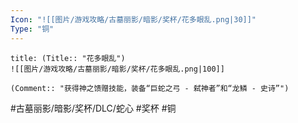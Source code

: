 ```yaml
---
Icon: "![[图片/游戏攻略/古墓丽影/暗影/奖杯/花多眼乱.png|30]]"
Type: "铜"
---
```

```ad-common-bronze-trophy
title: (Title:: "花多眼乱")
![[图片/游戏攻略/古墓丽影/暗影/奖杯/花多眼乱.png|100]]

(Comment:: "获得神之馈赠技能，装备“巨蛇之弓 - 弑神者”和“龙鳞 - 史诗”")
```

#古墓丽影/暗影/奖杯/DLC/蛇心 #奖杯 #铜
